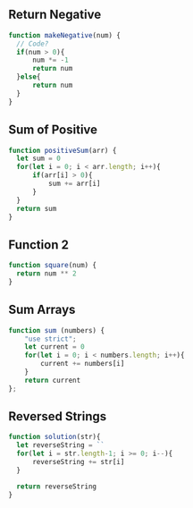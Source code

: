 ## Return Negative

```js
function makeNegative(num) {
  // Code?
  if(num > 0){
      num *= -1
      return num
  }else{
      return num
  }
}
```

## Sum of Positive

```js
function positiveSum(arr) {
  let sum = 0
  for(let i = 0; i < arr.length; i++){
      if(arr[i] > 0){
          sum += arr[i]
      }
  }
  return sum
}
```

## Function 2

```js
function square(num) {
  return num ** 2
}
```

## Sum Arrays

```js
function sum (numbers) {
    "use strict";
    let current = 0
    for(let i = 0; i < numbers.length; i++){
        current += numbers[i]
    }
    return current
};
```

## Reversed Strings

```js
function solution(str){
  let reverseString = ``
  for(let i = str.length-1; i >= 0; i--){
      reverseString += str[i]
  }

  return reverseString
}
```
